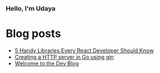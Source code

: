 ### Hello, I'm Udaya

# Blog posts
<!-- BLOG-POST-LIST:START -->
- [5 Handy Libraries Every React Developer Should Know](https://udaya-blog.herokuapp.com/5-react-libraries/)
- [Creating a HTTP server in Go using gin](https://udaya-blog.herokuapp.com/creating-a-http-server-in-go-using-gin/)
- [Welcome to the Dev Blog](https://udaya-blog.herokuapp.com/welcome-to-the-dev-blog/)
<!-- BLOG-POST-LIST:END -->